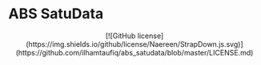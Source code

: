 # ABS SatuData
<p align="center">
[![GitHub license](https://img.shields.io/github/license/Naereen/StrapDown.js.svg)](https://github.com/ilhamtaufiq/abs_satudata/blob/master/LICENSE.md)
</p>
